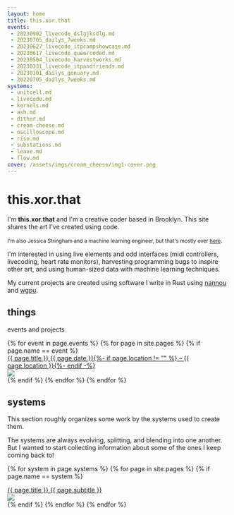```yaml
---
layout: home
title: this.xor.that
events:
 - 20230902_livecode_dslgjksdlg.md
 - 20230705_dailys_7weeks.md
 - 20230627_livecode_itpcampshowcase.md
 - 20230617_livecode_queercoded.md
 - 20230504_livecode_harvestworks.md
 - 20230331_livecode_itpandfriends.md
 - 20230101_dailys_genuary.md
 - 20220705_dailys_7weeks.md
systems:
 - unitcell.md
 - livecode.md
 - kernels.md
 - ash.md
 - dither.md
 - cream-cheese.md
 - oscilloscope.md
 - riso.md
 - substations.md
 - leave.md
 - flow.md
cover: /assets/imgs/cream_cheese/img1-cover.png
---
```


# this.xor.that

I'm **this.xor.that** and I'm a creative coder based in Brooklyn. This site shares the art I've created using code.

<small>I'm also Jessica Stringham and a machine learning engineer, but that's mostly over <a href="https://jessicastringham.net">here</a></small>.

I'm interested in using live elements and odd interfaces (midi controllers, livecoding, heart rate monitors), harvesting programming bugs to inspire other art, and using human-sized data with machine learning techniques.

My current projects are created using software I write in Rust using [nannou](https://nannou.cc) and [wgpu](https://wgpu.rs).


## things

events and projects

<div id="events">
{% for event in page.events %}
  {% for page in site.pages %}
    {% if page.name == event %}
<div class="event">
<div class="event-title">
<a href="{{ page.url }}">
<div class="title">{{ page.title }}
<span class="subtitle">{{ page.date }}{%- if page.location != "" %} – {{ page.location }}{%- endif -%}</span>
</div>
<img src="{{ page.cover }}">
</a>
</div>
</div>
    {% endif %}
  {% endfor %}
{% endfor %}
</div>

## systems

This section roughly organizes some work by the systems used to create them.

The systems are always evolving, splitting, and blending into one another. 
But I wanted to start collecting information about some of the ones I keep coming back to!

{% for system in page.systems %}
  {% for page in site.pages %}
    {% if page.name == system %}
<div class="cover-title">
<a href="{{ page.url }}">
<div class="title">{{ page.title }}
<span class="subtitle">{{ page.subtitle }}</span>
</div>
<img src="{{ page.cover }}">
</a>
</div>
    {% endif %}
  {% endfor %}
{% endfor %}

